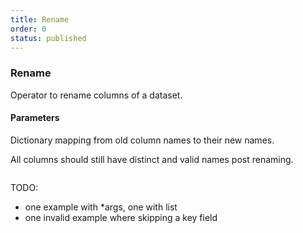 ```yaml
---
title: Rename
order: 0
status: published
---
```

### Rename

<Divider>
<LeftSection>
Operator to rename columns of a dataset.

#### Parameters

<Expandable title="columns" type="Dict[str, str]">
Dictionary mapping from old column names to their new names.

All columns should still have distinct and valid names post renaming.

</Expandable>
</LeftSection>


<RightSection>
<pre snippet="api-reference/operators_ref#select"></pre>
</RightSection>

</Divider>

TODO:
- one example with *args, one with list
- one invalid example where skipping a key field

